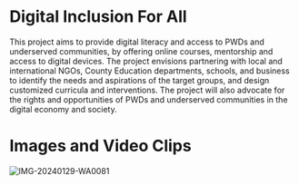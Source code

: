 # Digital Inclusion For All
This project aims to provide digital literacy and access to PWDs and underserved communities, by offering online courses, mentorship and access to digital devices. The project envisions partnering with local and international NGOs, County Education departments, schools, and business to identify the needs and aspirations of the target groups, and design customized curricula and interventions. The project will also advocate for the rights and opportunities of PWDs and underserved communities in the digital economy and society.

# Images and Video Clips
![IMG-20240129-WA0081](https://github.com/Locheckmakhario/Digital-Inclusion-For-All/assets/95300426/7fcfefae-bbca-441d-829a-9d8e5da68099)


